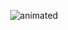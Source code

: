 <p align="center">
  <img src="https://github.com/AbayIbrayev/abayibrayev/assets/52425337/34a2ff7b-c397-4cfa-817f-f2543069e35a" alt="animated" />
</p>
